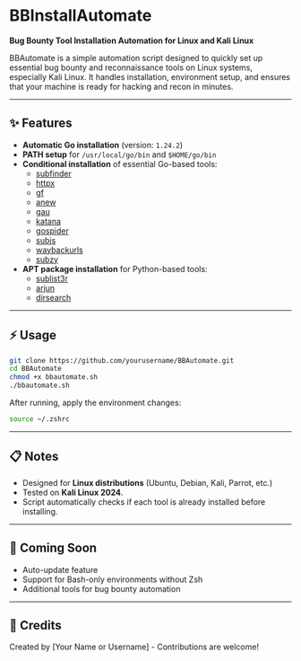 # BBInstallAutomate

**Bug Bounty Tool Installation Automation for Linux and Kali Linux**

BBAutomate is a simple automation script designed to quickly set up essential bug bounty and reconnaissance tools on Linux systems, especially Kali Linux.
It handles installation, environment setup, and ensures that your machine is ready for hacking and recon in minutes.

---

## ✨ Features
- **Automatic Go installation** (version: `1.24.2`)
- **PATH setup** for `/usr/local/go/bin` and `$HOME/go/bin`
- **Conditional installation** of essential Go-based tools:
  - [subfinder](https://github.com/projectdiscovery/subfinder)
  - [httpx](https://github.com/projectdiscovery/httpx)
  - [gf](https://github.com/tomnomnom/gf)
  - [anew](https://github.com/tomnomnom/anew)
  - [gau](https://github.com/lc/gau)
  - [katana](https://github.com/projectdiscovery/katana)
  - [gospider](https://github.com/jaeles-project/gospider)
  - [subjs](https://github.com/lc/subjs)
  - [waybackurls](https://github.com/tomnomnom/waybackurls)
  - [subzy](https://github.com/LukaSikic/subzy)
- **APT package installation** for Python-based tools:
  - [sublist3r](https://github.com/aboul3la/Sublist3r)
  - [arjun](https://github.com/s0md3v/Arjun)
  - [dirsearch](https://github.com/maurosoria/dirsearch)

---

## ⚡ Usage

```bash
git clone https://github.com/yourusername/BBAutomate.git
cd BBAutomate
chmod +x bbautomate.sh
./bbautomate.sh
```

After running, apply the environment changes:

```bash
source ~/.zshrc
```

---

## 📋 Notes
- Designed for **Linux distributions** (Ubuntu, Debian, Kali, Parrot, etc.)
- Tested on **Kali Linux 2024**.
- Script automatically checks if each tool is already installed before installing.

---

## 🚀 Coming Soon
- Auto-update feature
- Support for Bash-only environments without Zsh
- Additional tools for bug bounty automation

---

## 💜 Credits
Created by [Your Name or Username] - Contributions are welcome!
